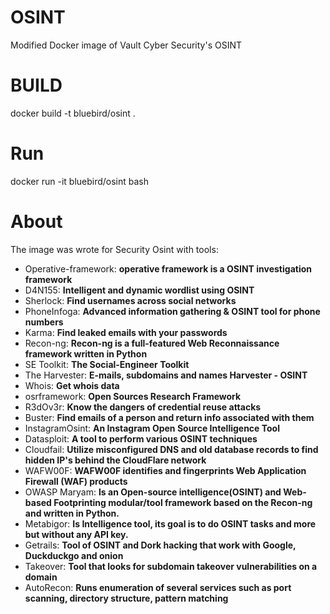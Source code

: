 # OSINT 
Modified Docker image of Vault Cyber Security's OSINT

# BUILD
docker build -t bluebird/osint .

# Run
docker run -it bluebird/osint bash

# About
The image was wrote for Security Osint with tools:
  -  Operative-framework: __operative framework is a OSINT investigation framework__
  -  D4N155: __Intelligent and dynamic wordlist using OSINT__
  -  Sherlock: __Find usernames across social networks__
  -  PhoneInfoga: __Advanced information gathering & OSINT tool for phone numbers__
  -  Karma: __Find leaked emails with your passwords__
  -  Recon-ng: __Recon-ng is a full-featured Web Reconnaissance framework written in Python__
  -  SE Toolkit: __The Social-Engineer Toolkit__
  -  The Harvester: __E-mails, subdomains and names Harvester - OSINT__
  -  Whois: __Get whois data__
  -  osrframework: __Open Sources Research Framework__
  -  R3dOv3r: __Know the dangers of credential reuse attacks__
  -  Buster: __Find emails of a person and return info associated with them__
  -  InstagramOsint: __An Instagram Open Source Intelligence Tool__ 
  -  Datasploit: __A tool to perform various OSINT techniques__
  -  Cloudfail: __Utilize misconfigured DNS and old database records to find hidden IP's behind the CloudFlare network__
  -  WAFW00F: __WAFW00F identifies and fingerprints Web Application Firewall (WAF) products__
  -  OWASP Maryam: __Is an Open-source intelligence(OSINT) and Web-based Footprinting modular/tool framework based on the Recon-ng and written in Python.__
  -  Metabigor: __Is Intelligence tool, its goal is to do OSINT tasks and more but without any API key.__
  -  Getrails: __Tool of OSINT and Dork hacking that work with Google, Duckduckgo and onion__
  -  Takeover: __Tool that looks for subdomain takeover vulnerabilities on a domain__
  -  AutoRecon: __Runs enumeration of several services such as port scanning, directory structure, pattern matching__
